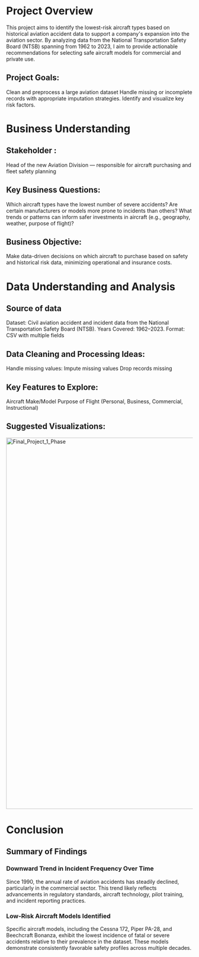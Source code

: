 # Project Overview 
This project aims to identify the lowest-risk aircraft types based on historical aviation accident data to support a company's expansion into the aviation sector. By analyzing data from the National Transportation Safety Board (NTSB) spanning from 1962 to 2023, I aim to provide actionable recommendations for selecting safe aircraft models for commercial and private use.
## Project Goals:
Clean and preprocess a large aviation dataset
Handle missing or incomplete records with appropriate imputation strategies.
Identify and visualize key risk factors.
# Business Understanding
## Stakeholder :
Head of the new Aviation Division — responsible for aircraft purchasing and fleet safety planning
## Key Business Questions:
Which aircraft types have the lowest number of severe accidents?
Are certain manufacturers or models more prone to incidents than others?
What trends or patterns can inform safer investments in aircraft (e.g., geography, weather, purpose of flight)?
## Business Objective:
Make data-driven decisions on which aircraft to purchase based on safety and historical risk data, minimizing operational and insurance costs.

# Data Understanding and Analysis
## Source of data
Dataset: Civil aviation accident and incident data from the National Transportation Safety Board (NTSB).
Years Covered: 1962–2023.
Format: CSV with multiple fields
## Data Cleaning and Processing Ideas:
Handle missing values:
Impute missing values
Drop records missing 
## Key Features to Explore:
Aircraft Make/Model
Purpose of Flight (Personal, Business, Commercial, Instructional)

## Suggested Visualizations:

<img width="1249" height="999" alt="Final_Project_1_Phase" src="https://github.com/user-attachments/assets/4cfd5b95-33b2-4979-a9ad-a75330fc372f" />


# Conclusion
## Summary of Findings
### Downward Trend in Incident Frequency Over Time
Since 1990, the annual rate of aviation accidents has steadily declined, particularly in the commercial sector. This trend likely reflects advancements in regulatory standards, aircraft technology, pilot training, and incident reporting practices.
### Low-Risk Aircraft Models Identified 
Specific aircraft models, including the Cessna 172, Piper PA-28, and Beechcraft Bonanza, exhibit the lowest incidence of fatal or severe accidents relative to their prevalence in the dataset. These models demonstrate consistently favorable safety profiles across multiple decades.
